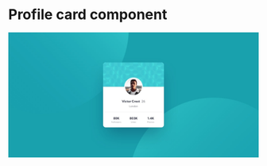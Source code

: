 # Profile card component

![Design preview for the Profile card component coding challenge](./design/desktop-design.jpg)

